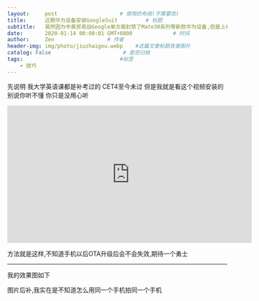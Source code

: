 ```yaml
---
layout:     post                    # 使用的布局(不需要改)
title:      近期华为设备安装GoogleSuit         # 标题
subtitle:   虽然因为中美贸易战Google单方面封禁了Mate30系列等新款华为设备,但是上有政策下有对策 #副标题
date:       2020-01-14 00:00:01 GMT+0800             # 时间
author:     Zen                 # 作者
header-img: img/photo/jiuzhaigou.webp    #这篇文章标题背景图片
catalog: False                       # 是否归档
tags:                               #标签
    - 技巧
---
```



先说明
我大学英语课都是补考过的
CET4至今未过
但是我就是看这个视频安装的
别说你听不懂
你只是没用心听

<iframe width="560" height="315" src="https://www.youtube.com/embed/8cWEUQmBi04" frameborder="0" allow="accelerometer; autoplay; encrypted-media; gyroscope; picture-in-picture" allowfullscreen></iframe>

方法就是这样,不知道手机以后OTA升级后会不会失效,期待一个勇士

----

我的效果图如下

图片后补,我实在是不知道怎么用同一个手机拍同一个手机
